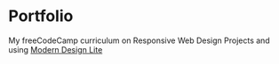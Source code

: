 # Portfolio

My freeCodeCamp curriculum on Responsive Web Design Projects and using [Modern Design Lite](https://getmdl.io/)

